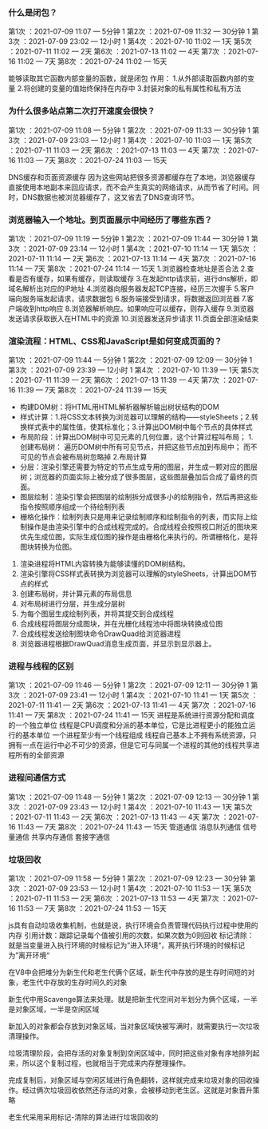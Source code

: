 ### 什么是闭包？
第1次 ：2021-07-09 11:07 — 5分钟  1
第2次 ：2021-07-09 11:32 — 30分钟  1
第3次 ：2021-07-09 23:02 — 12小时  1
第4次 ：2021-07-10 11:02 — 1天
第5次 ：2021-07-11 11:02 — 2天
第6次 ：2021-07-13 11:02 — 4天
第7次 ：2021-07-16 11:02 — 7天
第8次 ：2021-07-24 11:02 — 15天

能够读取其它函数内部变量的函数，就是闭包
作用：
    1.从外部读取函数内部的变量
    2.将创建的变量的值始终保持在内存中
    3.封装对象的私有属性和私有方法

### 为什么很多站点第二次打开速度会很快？
第1次 ：2021-07-09 11:08 — 5分钟  1
第2次 ：2021-07-09 11:33 — 30分钟  1
第3次 ：2021-07-09 23:03 — 12小时  1
第4次 ：2021-07-10 11:03 — 1天
第5次 ：2021-07-11 11:03 — 2天
第6次 ：2021-07-13 11:03 — 4天
第7次 ：2021-07-16 11:03 — 7天
第8次 ：2021-07-24 11:03 — 15天

DNS缓存和页面资源缓存
因为这些网站把很多资源都缓存在了本地，浏览器缓存直接使用本地副本来回应请求，而不会产生真实的网络请求，从而节省了时间。同时，DNS数据也被浏览器缓存了，这又省去了DNS查询环节。

### 浏览器输入一个地址。到页面展示中间经历了哪些东西？
第1次 ：2021-07-09 11:19 — 5分钟  1
第2次 ：2021-07-09 11:44 — 30分钟  1
第3次 ：2021-07-09 23:14 — 12小时   1
第4次 ：2021-07-10 11:14 — 1天
第5次 ：2021-07-11 11:14 — 2天
第6次 ：2021-07-13 11:14 — 4天
第7次 ：2021-07-16 11:14 — 7天
第8次 ：2021-07-24 11:14 — 15天
1.浏览器检查地址是否合法
2.查看是否有缓存，如果有缓存，则读取缓存
3.在发起http请求前，进行dns解析，即域名解析出对应的IP地址
4.浏览器向服务器发起TCP连接，经历三次握手
5.客户端向服务端发起请求，请求数据包
6.服务端接受到请求，将数据返回浏览器
7.客户端收到http响应
8.浏览器解析响应。如果响应可以缓存，则存入缓存
9.浏览器发送请求获取嵌入在HTML中的资源
10.浏览器发送异步请求
11.页面全部渲染结束

### 渲染流程：HTML、CSS和JavaScript是如何变成页面的？
第1次 ：2021-07-09 11:44 — 5分钟  1
第2次 ：2021-07-09 12:09 — 30分钟  1
第3次 ：2021-07-09 23:39 — 12小时  1
第4次 ：2021-07-10 11:39 — 1天
第5次 ：2021-07-11 11:39 — 2天
第6次 ：2021-07-13 11:39 — 4天
第7次 ：2021-07-16 11:39 — 7天
第8次 ：2021-07-24 11:39 — 15天

* 构建DOM树：将HTML用HTML解析器解析输出树状结构的DOM
* 样式计算：1.将CSS文本转换为浏览器可以理解的结构——styleSheets；2.转换样式表中的属性值，使其标准化；3.计算出DOM树中每个节点的具体样式
* 布局阶段：计算出DOM树中可见元素的几何位置，这个计算过程叫布局；
    1.创建布局树：
        遍历DOM树中所有可见节点，并把这些节点加到布局中；
        而不可见的节点会被布局树忽略掉
    2.布局计算
* 分层：渲染引擎还需要为特定的节点生成专用的图层，并生成一颗对应的图层树；浏览器的页面实际上被分成了很多图层，这些图层叠加后合成了最终的页面。
* 图层绘制：渲染引擎会把图层的绘制拆分成很多小的绘制指令，然后再把这些指令按照顺序组成一个待绘制列表
* 栅格化操作：绘制列表只是用来记录绘制顺序和绘制指令的列表，而实际上绘制操作是由渲染引擎中的合成线程完成的。合成线程会按照视口附近的图块来优先生成位图，实际生成位图的操作是由栅格化来执行的。所谓栅格化，是将图块转换为位图。

1. 渲染进程将HTML内容转换为能够读懂的DOM树结构。
2. 渲染引擎将CSS样式表转换为浏览器可以理解的styleSheets，计算出DOM节点的样式
3. 创建布局树，并计算元素的布局信息
4. 对布局树进行分层，并生成分层树
5. 为每个图层生成绘制列表，并将其提交到合成线程
6. 合成线程将图层分成图块，并在光栅化线程池中将图块转换成位图
7. 合成线程发送绘制图块命令DrawQuad给浏览器进程
8. 浏览器进程根据DrawQuad消息生成页面，并显示到显示器上。

### 进程与线程的区别
第1次 ：2021-07-09 11:46 — 5分钟  1
第2次 ：2021-07-09 12:11 — 30分钟  1
第3次 ：2021-07-09 23:41 — 12小时  1
第4次 ：2021-07-10 11:41 — 1天
第5次 ：2021-07-11 11:41 — 2天
第6次 ：2021-07-13 11:41 — 4天
第7次 ：2021-07-16 11:41 — 7天
第8次 ：2021-07-24 11:41 — 15天
进程是系统进行资源分配和调度的一个独立单位
线程是CPU调度和分派的基本单位，它是比进程更小的能独立运行的基本单位
一个进程至少有一个线程组成
线程自己基本上不拥有系统资源，只拥有一点在运行中必不可少的资源，但是它可与同属一个进程的其他的线程共享进程所有的全部资源

### 进程间通信方式
第1次 ：2021-07-09 11:48 — 5分钟  1
第2次 ：2021-07-09 12:13 — 30分钟  1
第3次 ：2021-07-09 23:43 — 12小时   1
第4次 ：2021-07-10 11:43 — 1天
第5次 ：2021-07-11 11:43 — 2天
第6次 ：2021-07-13 11:43 — 4天
第7次 ：2021-07-16 11:43 — 7天
第8次 ：2021-07-24 11:43 — 15天
  管道通信
  消息队列通信
  信号量通信
  共享内存通信
  套接字通信

### 垃圾回收
第1次 ：2021-07-09 11:58 — 5分钟   1
第2次 ：2021-07-09 12:23 — 30分钟
第3次 ：2021-07-09 23:53 — 12小时  1
第4次 ：2021-07-10 11:53 — 1天
第5次 ：2021-07-11 11:53 — 2天
第6次 ：2021-07-13 11:53 — 4天
第7次 ：2021-07-16 11:53 — 7天
第8次 ：2021-07-24 11:53 — 15天

js具有自动垃圾收集机制，也就是说，执行环境会负责管理代码执行过程中使用的内存
引用计数：跟踪记录每个值被引用的次数，如果次数为0则回收
标记清除：就是当变量进入执行环境的时候标记为”进入环境“，离开执行环境的时候标记为”离开环境“

在V8中会把堆分为新生代和老生代俩个区域，新生代中存放的是生存时间短的对象，老生代中存放的生存时间久的对象

新生代中用Scavenge算法来处理。就是把新生代空间对半划分为俩个区域，一半是对象区域，一半是空闲区域

新加入的对象都会存放到对象区域，当对象区域快被写满时，就需要执行一次垃圾清理操作。

垃圾清理阶段，会把存活的对象复制到空闲区域中，同时把这些对象有序地排列起来，所以这个复制过程，也就相当于完成来内存整理操作。

完成复制后，对象区域与空闲区域进行角色翻转，这样就完成来垃圾对象的回收操作。经过俩次垃圾回收依然还存活的对象，会被移动到老生区。这就是对象晋升策略

老生代采用采用标记-清除的算法进行垃圾回收的